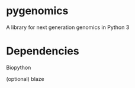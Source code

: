 pygenomics
==========

A library for next generation genomics in Python 3


Dependencies
============

Biopython

(optional)
blaze
